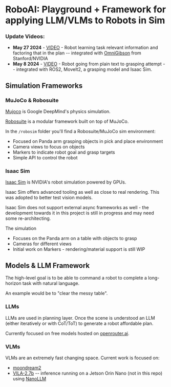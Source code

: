 # RoboAI: Playground + Framework for applying LLM/VLMs to Robots in Sim

### Update Videos:

* **May 27 2024** - [VIDEO](https://www.youtube.com/watch?v=ycvPWq4JfEI) - Robot learning task relevant information and factoring that in the plan -- integrated with [OmniGibson](https://behavior.stanford.edu/omnigibson/) from Stanford/NVIDIA
* **May 8 2024** - [VIDEO](https://www.youtube.com/watch?v=sg3PTz5q6kc) - Robot going from plain text to grasping attempt -- integrated with ROS2, MoveIt2, a grasping model and Isaac Sim. 

## Simulation Frameworks

### MuJoCo & Robosuite

[Mujoco](https://mujoco.org/) is Google DeepMind's physics simulation. 

[Robosuite](https://robosuite.ai/) is a modular framework built on top of MuJoCo.

In the `/robosim` folder you'll find a Robosuite/MuJoCo sim environment:
* Focused on Panda arm grasping objects in pick and place environment
* Camera views to focus on objects
* Markers to indicate robot goal and grasp targets
* Simple API to control the robot


### Isaac Sim

[Isaac Sim](https://docs.omniverse.nvidia.com/isaacsim/latest/index.html) is NVIDIA's robot simulation powered by GPUs. 

Isaac Sim offers advanced tooling as well as close to real rendering. This was adopted to better test vision models. 

Isaac Sim does not support external async frameworks as well - the development towards it in this project is still in progress and may need some re-architecting.

The simulation
* Focuses on the Panda arm on a table with objects to grasp
* Cameras for different views
* Initial work on Markers - rendering/material support is still WIP


## Models & LLM Framework

The high-level goal is to be able to command a robot to complete a long-horizon task with natural language. 

An example would be to "clear the messy table". 

### LLMs

LLMs are used in planning layer. Once the scene is understood an LLM (either iteratively or with CoT/ToT) to generate a robot affordable plan. 

Currently focused on free models hosted on [openrouter.ai](https://openrouter.ai).

### VLMs

VLMs are an extremely fast changing space. Current work is focused on:
* [moondream2](https://huggingface.co/vikhyatk/moondream2)
* [VILA-2.7b](https://huggingface.co/Efficient-Large-Model/VILA-2.7b) -- inference running on a Jetson Orin Nano (not in this repo) using [NanoLLM](https://dusty-nv.github.io/NanoLLM/index.html)